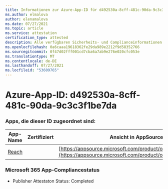```yaml
---
title: Informationen zur Azure-App-ID für d492530a-8cff-481c-90da-9c3c3f1be7da
ms.author: elmalova
author: elenamalova
ms.date: 07/27/2021
ms.topic: article
ms.service: attestation
certification_type: attested
description: Alle verfügbaren Sicherheits- und Complianceinformationen für d492530a-8cff-481c-90da-9c3c3f1be7da.
ms.openlocfilehash: 0a6caaa19618362fe29da989e2212f9d58352766
ms.sourcegitcommit: 0f47d02fff001cd7cba6a7ab9e276e020cfc053e
ms.translationtype: MT
ms.contentlocale: de-DE
ms.lasthandoff: 07/27/2021
ms.locfileid: "53609765"
---
```

# <a name="azure-app-id-d492530a-8cff-481c-90da-9c3c3f1be7da"></a>Azure-App-ID: d492530a-8cff-481c-90da-9c3c3f1be7da


### <a name="apps-associated-with-this-id"></a>Apps, die dieser ID zugeordnet sind:
| **App-Name** | **Zertifiziert** | **Ansicht in AppSource** |
|--------------|---------------|-----------------------|
| [Reach](https://docs.microsoft.com/microsoft-365-app-certification/forward/WA200002045) |  | [https://appsource.microsoft.com/product/office/WA200002045](https://appsource.microsoft.com/product/office/WA200002045) |

### <a name="microsoft-365-app-compliance-status"></a>Microsoft 365 App-Compliancestatus
- Publisher Attestaton Status: Completed
